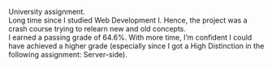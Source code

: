 University assignment.  
Long time since I studied Web Development I. Hence, the project was a crash course trying to relearn new and old concepts.  
I earned a passing grade of 64.6%. With more time, I’m confident I could have achieved a higher grade (especially since I got a High Distinction in the following assignment: Server-side).

